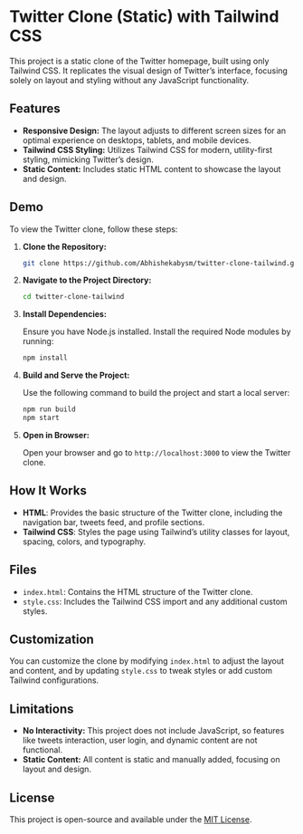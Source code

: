 # Twitter Clone (Static) with Tailwind CSS

This project is a static clone of the Twitter homepage, built using only Tailwind CSS. It replicates the visual design of Twitter’s interface, focusing solely on layout and styling without any JavaScript functionality.

## Features

- **Responsive Design:** The layout adjusts to different screen sizes for an optimal experience on desktops, tablets, and mobile devices.
- **Tailwind CSS Styling:** Utilizes Tailwind CSS for modern, utility-first styling, mimicking Twitter’s design.
- **Static Content:** Includes static HTML content to showcase the layout and design.

## Demo

To view the Twitter clone, follow these steps:

1. **Clone the Repository:**

   ```bash
   git clone https://github.com/Abhishekabysm/twitter-clone-tailwind.git
   ```

2. **Navigate to the Project Directory:**

   ```bash
   cd twitter-clone-tailwind
   ```

3. **Install Dependencies:**

   Ensure you have Node.js installed. Install the required Node modules by running:

   ```bash
   npm install
   ```

4. **Build and Serve the Project:**

   Use the following command to build the project and start a local server:

   ```bash
   npm run build
   npm start
   ```

5. **Open in Browser:**

   Open your browser and go to `http://localhost:3000` to view the Twitter clone.
   
## How It Works

- **HTML**: Provides the basic structure of the Twitter clone, including the navigation bar, tweets feed, and profile sections.
- **Tailwind CSS**: Styles the page using Tailwind’s utility classes for layout, spacing, colors, and typography.

## Files

- `index.html`: Contains the HTML structure of the Twitter clone.
- `style.css`: Includes the Tailwind CSS import and any additional custom styles.

## Customization

You can customize the clone by modifying `index.html` to adjust the layout and content, and by updating `style.css` to tweak styles or add custom Tailwind configurations.

## Limitations

- **No Interactivity:** This project does not include JavaScript, so features like tweets interaction, user login, and dynamic content are not functional.
- **Static Content:** All content is static and manually added, focusing on layout and design.

## License

This project is open-source and available under the [MIT License](LICENSE).

